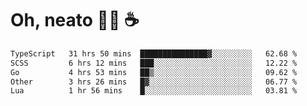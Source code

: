 # Oh, neato 🧑‍💻 ☕

<!--START_SECTION:waka-->

```txt
TypeScript   31 hrs 50 mins  ███████████████▓░░░░░░░░░   62.68 %
SCSS         6 hrs 12 mins   ███░░░░░░░░░░░░░░░░░░░░░░   12.22 %
Go           4 hrs 53 mins   ██▒░░░░░░░░░░░░░░░░░░░░░░   09.62 %
Other        3 hrs 26 mins   █▓░░░░░░░░░░░░░░░░░░░░░░░   06.77 %
Lua          1 hr 56 mins    █░░░░░░░░░░░░░░░░░░░░░░░░   03.81 %
```

<!--END_SECTION:waka-->
